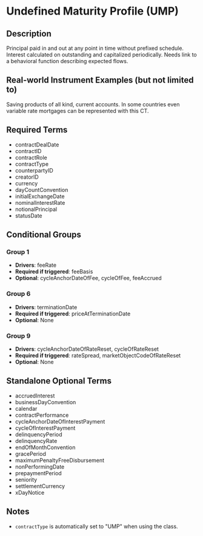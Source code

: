 # Undefined Maturity Profile (UMP)

## Description
Principal paid in and out at any point in time without prefixed schedule. Interest calculated on outstanding and capitalized periodically. Needs link to a behavioral function describing expected flows.

## Real-world Instrument Examples (but not limited to)
Saving products of all kind, current accounts. In some countries even variable rate mortgages can be represented with this CT.

## Required Terms
- contractDealDate
- contractID
- contractRole
- contractType
- counterpartyID
- creatorID
- currency
- dayCountConvention
- initialExchangeDate
- nominalInterestRate
- notionalPrincipal
- statusDate

## Conditional Groups
### Group 1
* **Drivers**: feeRate
* **Required if triggered**: feeBasis
* **Optional**: cycleAnchorDateOfFee, cycleOfFee, feeAccrued

### Group 6
* **Drivers**: terminationDate
* **Required if triggered**: priceAtTerminationDate
* **Optional**: None

### Group 9
* **Drivers**: cycleAnchorDateOfRateReset, cycleOfRateReset
* **Required if triggered**: rateSpread, marketObjectCodeOfRateReset
* **Optional**: None

## Standalone Optional Terms
- accruedInterest
- businessDayConvention
- calendar
- contractPerformance
- cycleAnchorDateOfInterestPayment
- cycleOfInterestPayment
- delinquencyPeriod
- delinquencyRate
- endOfMonthConvention
- gracePeriod
- maximumPenaltyFreeDisbursement
- nonPerformingDate
- prepaymentPeriod
- seniority
- settlementCurrency
- xDayNotice

## Notes
- `contractType` is automatically set to "UMP" when using the class.
